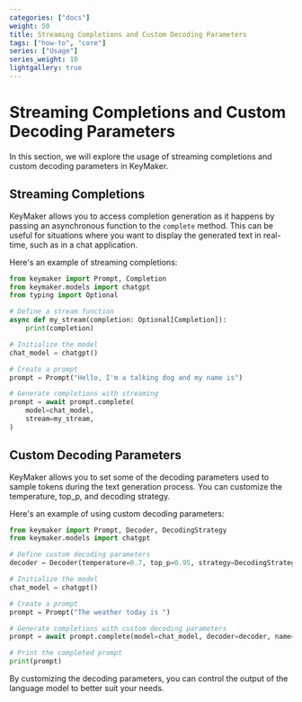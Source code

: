 ```yaml
---
categories: ["docs"]
weight: 50
title: Streaming Completions and Custom Decoding Parameters
tags: ["how-to", "core"]
series: ["Usage"]
series_weight: 10
lightgallery: true
---
```

# Streaming Completions and Custom Decoding Parameters

In this section, we will explore the usage of streaming completions and custom decoding parameters in KeyMaker.

## Streaming Completions

KeyMaker allows you to access completion generation as it happens by passing an asynchronous function to the `complete` method. This can be useful for situations where you want to display the generated text in real-time, such as in a chat application.

Here's an example of streaming completions:

```python
from keymaker import Prompt, Completion
from keymaker.models import chatgpt
from typing import Optional

# Define a stream function
async def my_stream(completion: Optional[Completion]):
    print(completion)

# Initialize the model
chat_model = chatgpt()

# Create a prompt
prompt = Prompt("Hello, I'm a talking dog and my name is")

# Generate completions with streaming
prompt = await prompt.complete(
    model=chat_model,
    stream=my_stream,
)
```

## Custom Decoding Parameters

KeyMaker allows you to set some of the decoding parameters used to sample tokens during the text generation process. You can customize the temperature, top_p, and decoding strategy.

Here's an example of using custom decoding parameters:

```python
from keymaker import Prompt, Decoder, DecodingStrategy
from keymaker.models import chatgpt

# Define custom decoding parameters
decoder = Decoder(temperature=0.7, top_p=0.95, strategy=DecodingStrategy.GREEDY)

# Initialize the model
chat_model = chatgpt()

# Create a prompt
prompt = Prompt("The weather today is ")

# Generate completions with custom decoding parameters
prompt = await prompt.complete(model=chat_model, decoder=decoder, name="weather")

# Print the completed prompt
print(prompt)
```

By customizing the decoding parameters, you can control the output of the language model to better suit your needs.